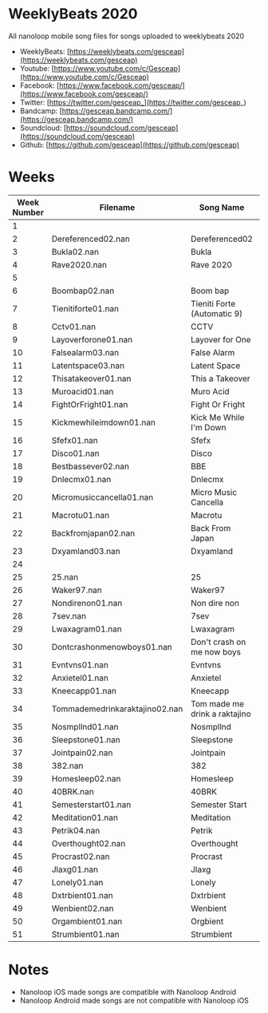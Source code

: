 # WeeklyBeats 2020

All nanoloop mobile song files for songs uploaded to weeklybeats 2020

* WeeklyBeats: [https://weeklybeats.com/gesceap](https://weeklybeats.com/gesceap)
* Youtube: [https://www.youtube.com/c/Gesceap](https://www.youtube.com/c/Gesceap)
* Facebook: [https://www.facebook.com/gesceap/](https://www.facebook.com/gesceap/)
* Twitter: [https://twitter.com/gesceap_](https://twitter.com/gesceap_)
* Bandcamp: [https://gesceap.bandcamp.com/](https://gesceap.bandcamp.com/)
* Soundcloud: [https://soundcloud.com/gesceap](https://soundcloud.com/gesceap)
* Github: [https://github.com/gesceap](https://github.com/gesceap)

# Weeks

| Week Number | Filename | Song Name | OS |
|-|-|-|-|
| 1 | | | | |
| 2 | Dereferenced02.nan | Dereferenced02 | iOS |
| 3 | Bukla02.nan | Bukla | iOS |
| 4 | Rave2020.nan | Rave 2020 | iOS |
| 5 | | | | |
| 6 | Boombap02.nan | Boom bap | iOS |
| 7 | Tienitiforte01.nan | Tieniti Forte (Automatic 9) | iOS |
| 8 | Cctv01.nan | CCTV | iOS |
| 9 | Layoverforone01.nan | Layover for One | iOS |
| 10 | Falsealarm03.nan | False Alarm | iOS |
| 11 | Latentspace03.nan | Latent Space | iOS |
| 12 | Thisatakeover01.nan | This a Takeover | iOS |
| 13 | Muroacid01.nan | Muro Acid | iOS |
| 14 | FightOrFright01.nan | Fight Or Fright | iOS |
| 15 | Kickmewhileimdown01.nan | Kick Me While I'm Down | iOS |
| 16 | Sfefx01.nan | Sfefx | iOS |
| 17 | Disco01.nan | Disco | iOS |
| 18 | Bestbassever02.nan | BBE | iOS |
| 19 | Dnlecmx01.nan | Dnlecmx | iOS |
| 20 | Micromusiccancella01.nan | Micro Music Cancella | iOS |
| 21 | Macrotu01.nan | Macrotu | iOS |
| 22 | Backfromjapan02.nan | Back From Japan | iOS |
| 23 | Dxyamland03.nan | Dxyamland | iOS |
| 24 | | | |
| 25 | 25.nan | 25 | iOS |
| 26 | Waker97.nan | Waker97 | iOS |
| 27 | Nondirenon01.nan | Non dire non | iOS |
| 28 | 7sev.nan | 7sev | iOS |
| 29 | Lwaxagram01.nan | Lwaxagram | iOS |
| 30 | Dontcrashonmenowboys01.nan | Don't crash on me now boys | iOS |
| 31 | Evntvns01.nan | Evntvns | iOS |
| 32 | Anxietel01.nan | Anxietel | iOS |
| 33 | Kneecapp01.nan | Kneecapp | iOS |
| 34 | Tommademedrinkaraktajino02.nan | Tom made me drink a raktajino | iOS |
| 35 | Nosmpllnd01.nan | Nosmpllnd | iOS |
| 36 | Sleepstone01.nan | Sleepstone | iOS |
| 37 | Jointpain02.nan | Jointpain | iOS |
| 38 | 382.nan | 382 | iOS |
| 39 | Homesleep02.nan | Homesleep | iOS |
| 40 | 40BRK.nan | 40BRK | iOS |
| 41 | Semesterstart01.nan | Semester Start | iOS |
| 42 | Meditation01.nan | Meditation | iOS |
| 43 | Petrik04.nan | Petrik | iOS |
| 44 | Overthought02.nan | Overthought | iOS |
| 45 | Procrast02.nan | Procrast | iOS |
| 46 | Jlaxg01.nan | Jlaxg | iOS |
| 47 | Lonely01.nan | Lonely | iOS |
| 48 | Dxtrbient01.nan | Dxtrbient | Android |
| 49 | Wenbient02.nan | Wenbient | Android |
| 50 | Orgambient01.nan | Orgbient | Android |
| 51 | Strumbient01.nan | Strumbient | Android |

# Notes

* Nanoloop iOS made songs are compatible with Nanoloop Android
* Nanoloop Android made songs are not compatible with Nanoloop iOS


